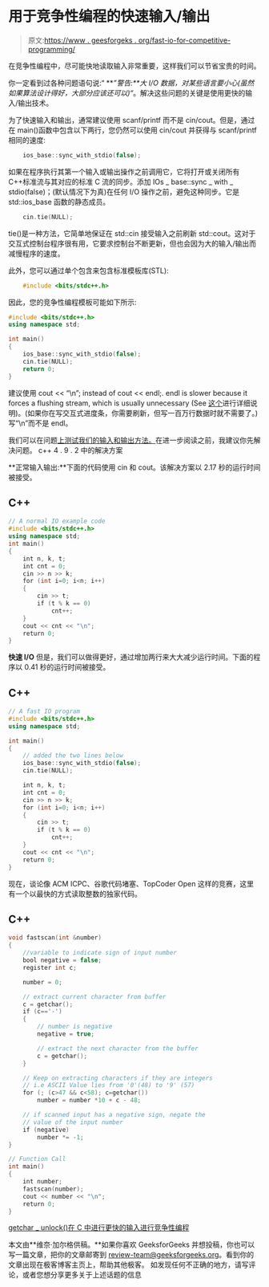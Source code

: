 # 用于竞争性编程的快速输入/输出

> 原文:[https://www . geesforgeks . org/fast-io-for-competitive-programming/](https://www.geeksforgeeks.org/fast-io-for-competitive-programming/)

在竞争性编程中，尽可能快地读取输入非常重要，这样我们可以节省宝贵的时间。

你一定看到过各种问题语句说:“ ***”警告:**大 I/O 数据，对某些语言要小心(虽然如果算法设计得好，大部分应该还可以)“*。解决这些问题的关键是使用更快的输入/输出技术。

为了快速输入和输出，通常建议使用 scanf/printf 而不是 cin/cout。但是，通过在 main()函数中包含以下两行，您仍然可以使用 cin/cout 并获得与 scanf/printf 相同的速度:

```cpp
    ios_base::sync_with_stdio(false);
```

如果在程序执行其第一个输入或输出操作之前调用它，它将打开或关闭所有 C++标准流与其对应的标准 C 流的同步。添加 IOs _ base::sync _ with _ stdio(false)；(默认情况下为真)在任何 I/O 操作之前，避免这种同步。它是 std::ios_base 函数的静态成员。

```cpp
    cin.tie(NULL);
```

tie()是一种方法，它简单地保证在 std::cin 接受输入之前刷新 std::cout。这对于交互式控制台程序很有用，它要求控制台不断更新，但也会因为大的输入/输出而减慢程序的速度。

此外，您可以通过单个包含来包含标准模板库(STL):

```cpp
    #include <bits/stdc++.h>
```

因此，您的竞争性编程模板可能如下所示:

```cpp
#include <bits/stdc++.h>
using namespace std;

int main()
{
    ios_base::sync_with_stdio(false);
    cin.tie(NULL);
    return 0;
}
```

建议使用 cout << “\n”; instead of cout << endl;. endl is slower because it forces a flushing stream, which is usually unnecessary (See [这个](https://www.geeksforgeeks.org/endl-vs-n/)进行详细说明)。(如果你在写交互式进度条，你需要刷新，但写一百万行数据时就不需要了。)写“\n”而不是 endl。

我们可以在问题[上测试我们的输入和输出方法。](http://www.spoj.com/problems/INTEST/)在进一步阅读之前，我建议你先解决问题。
c++ 4 . 9 . 2 中的解决方案

**正常输入输出:**下面的代码使用 cin 和 cout。该解决方案以 2.17 秒的运行时间被接受。

## C++

```cpp
// A normal IO example code
#include <bits/stdc++.h>
using namespace std;
int main()
{
    int n, k, t;
    int cnt = 0;
    cin >> n >> k;
    for (int i=0; i<n; i++)
    {
        cin >> t;
        if (t % k == 0)
            cnt++;
    }
    cout << cnt << "\n";
    return 0;
}
```

**快速 I/O** 但是，我们可以做得更好，通过增加两行来大大减少运行时间。下面的程序以 0.41 秒的运行时间被接受。

## C++

```cpp
// A fast IO program
#include <bits/stdc++.h>
using namespace std;

int main()
{
    // added the two lines below
    ios_base::sync_with_stdio(false);
    cin.tie(NULL);  

    int n, k, t;
    int cnt = 0;
    cin >> n >> k;
    for (int i=0; i<n; i++)
    {
        cin >> t;
        if (t % k == 0)
            cnt++;
    }
    cout << cnt << "\n";
    return 0;
}
```

现在，谈论像 ACM ICPC、谷歌代码堵塞、TopCoder Open 这样的竞赛，这里有一个以最快的方式读取整数的独家代码。

## C++

```cpp
void fastscan(int &number)
{
    //variable to indicate sign of input number
    bool negative = false;
    register int c;

    number = 0;

    // extract current character from buffer
    c = getchar();
    if (c=='-')
    {
        // number is negative
        negative = true;

        // extract the next character from the buffer
        c = getchar();
    }

    // Keep on extracting characters if they are integers
    // i.e ASCII Value lies from '0'(48) to '9' (57)
    for (; (c>47 && c<58); c=getchar())
        number = number *10 + c - 48;

    // if scanned input has a negative sign, negate the
    // value of the input number
    if (negative)
        number *= -1;
}

// Function Call
int main()
{
    int number;
    fastscan(number);
    cout << number << "\n";
    return 0;
}
```

[getchar _ unlock()在 C 中进行更快的输入进行竞争性编程](https://www.geeksforgeeks.org/getchar_unlocked-faster-input-cc-competitive-programming/)

本文由**维奈·加尔格供稿。**如果你喜欢 GeeksforGeeks 并想投稿，你也可以写一篇文章，把你的文章邮寄到 review-team@geeksforgeeks.org。看到你的文章出现在极客博客主页上，帮助其他极客。
如发现任何不正确的地方，请写评论，或者您想分享更多关于上述话题的信息